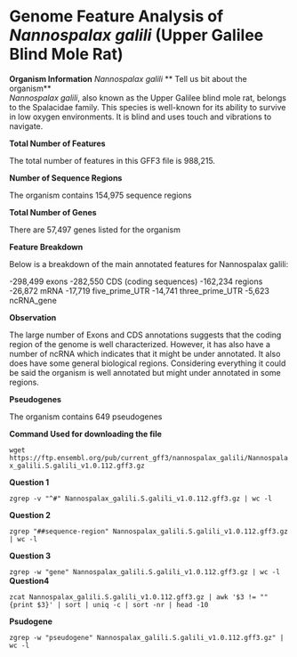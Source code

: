 # Genome Feature Analysis of *Nannospalax galili* (Upper Galilee Blind Mole Rat)

**Organism Information**
*Nannospalax galili*
** Tell us bit about the organism**  
*Nannospalax galili*, also known as the Upper Galilee blind mole rat, belongs to the Spalacidae family. This species is well-known for its ability to survive in low oxygen environments. It is blind and uses touch and vibrations to navigate.

**Total Number of Features**

The total number of features in this GFF3 file is 988,215.

**Number of Sequence Regions**

The organism contains 154,975 sequence regions

**Total Number of Genes**

There are 57,497 genes listed for the organism

**Feature Breakdown**

Below is a breakdown of the main annotated features for Nannospalax galili:

-298,499 exons
-282,550 CDS (coding sequences)
-162,234 regions
-26,872 mRNA
-17,719 five_prime_UTR
-14,741 three_prime_UTR
-5,623 ncRNA_gene


**Observation**

The large number of Exons and CDS annotations suggests that the coding region of the genome is well characterized. However, it has also have a number of ncRNA which indicates that it might be under annotated. It also does have some general biological regions. Considering everything it could be said the organism is well annotated but might under annotated in some regions.

**Pseudogenes**

The organism contains 649 pseudogenes

**Command Used for downloading the file**

`wget https://ftp.ensembl.org/pub/current_gff3/nannospalax_galili/Nannospalax_galili.S.galili_v1.0.112.gff3.gz`

**Question 1**

`zgrep -v "^#" Nannospalax_galili.S.galili_v1.0.112.gff3.gz | wc -l`

**Question 2**

`zgrep "##sequence-region" Nannospalax_galili.S.galili_v1.0.112.gff3.gz | wc -l`

**Question 3**

`zgrep -w "gene" Nannospalax_galili.S.galili_v1.0.112.gff3.gz | wc -l`
**Question4**


`zcat Nannospalax_galili.S.galili_v1.0.112.gff3.gz | awk '$3 != "" {print $3}' | sort | uniq -c | sort -nr | head -10`

**Psudogene**

`zgrep -w "pseudogene" Nannospalax_galili.S.galili_v1.0.112.gff3.gz" | wc -l`



